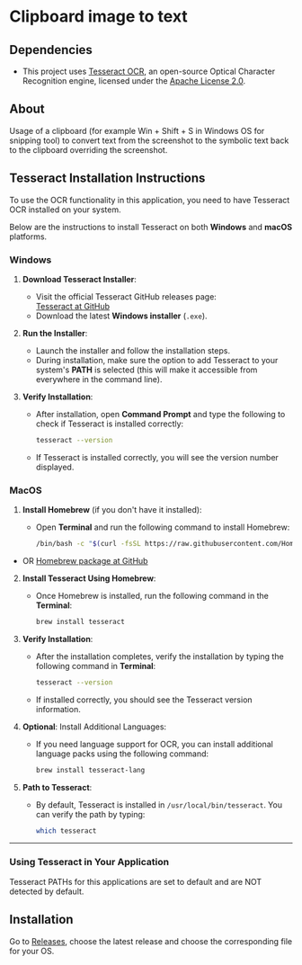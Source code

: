 # Clipboard image to text

## Dependencies

- This project uses [Tesseract OCR](https://github.com/tesseract-ocr/tesseract), an open-source Optical Character Recognition engine, licensed under the [Apache License 2.0](https://www.apache.org/licenses/LICENSE-2.0).

## About

Usage of a clipboard (for example Win + Shift + S in Windows OS for snipping tool) to convert text from the screenshot to the symbolic text back to the clipboard overriding the screenshot.

## Tesseract Installation Instructions

To use the OCR functionality in this application, you need to have Tesseract OCR installed on your system. 

Below are the instructions to install Tesseract on both **Windows** and **macOS** platforms.

### Windows

1. **Download Tesseract Installer**:
   - Visit the official Tesseract GitHub releases page:  
     [Tesseract at GitHub](https://github.com/tesseract-ocr/tesseract/releases)
   - Download the latest **Windows installer** (`.exe`).

2. **Run the Installer**:
   - Launch the installer and follow the installation steps.
   - During installation, make sure the option to add Tesseract to your system's **PATH** is selected (this will make it accessible from everywhere in the command line).

3. **Verify Installation**:
   - After installation, open **Command Prompt** and type the following to check if Tesseract is installed correctly:

     ```bash
     tesseract --version
     ```

   - If Tesseract is installed correctly, you will see the version number displayed.

### MacOS

1. **Install Homebrew** (if you don't have it installed):
   - Open **Terminal** and run the following command to install Homebrew:

     ```bash
     /bin/bash -c "$(curl -fsSL https://raw.githubusercontent.com/Homebrew/install/HEAD/install.sh)"
     ```

  - OR [Homebrew package at GitHub](https://github.com/Homebrew/brew/releases)

2. **Install Tesseract Using Homebrew**:
   - Once Homebrew is installed, run the following command in the **Terminal**:

     ```bash
     brew install tesseract
     ```

3. **Verify Installation**:
   - After the installation completes, verify the installation by typing the following command in **Terminal**:

     ```bash
     tesseract --version
     ```

   - If installed correctly, you should see the Tesseract version information.

4. **Optional**: Install Additional Languages:
   - If you need language support for OCR, you can install additional language packs using the following command:

     ```bash
     brew install tesseract-lang
     ```

5. **Path to Tesseract**:
   - By default, Tesseract is installed in `/usr/local/bin/tesseract`. You can verify the path by typing:

     ```bash
     which tesseract
     ```

---

### Using Tesseract in Your Application

Tesseract PATHs for this applications are set to default and are NOT detected by default.


## Installation

Go to <a href="https://github.com/malandrii/clipboard-image-to-text/releases">Releases</a>, choose the latest release and choose the corresponding file for your OS.
